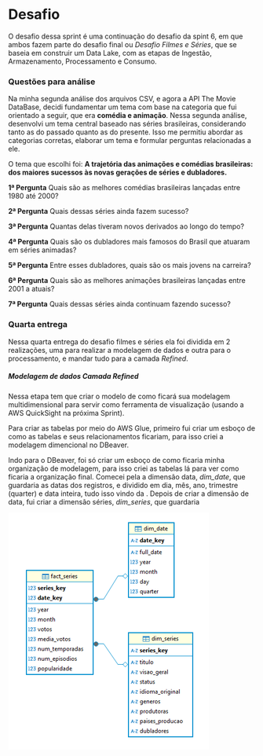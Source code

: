 # Desafio
O desafio dessa sprint é uma continuação do desafio da spint 6, em que ambos fazem parte do desafio final ou *Desafio Filmes e Séries*, que se baseia em construir um Data Lake, com as etapas de Ingestão, Armazenamento, Processamento e Consumo.

### Questões para análise
Na minha segunda análise dos arquivos CSV, e agora a API The Movie DataBase, decidi fundamentar um tema com base na categoria que fui orientado a seguir, que era __comédia e animação__. Nessa segunda análise, desenvolvi um tema central baseado nas séries brasileiras, considerando tanto as do passado quanto as do presente. Isso me permitiu abordar as categorias corretas, elaborar um tema e formular perguntas relacionadas a ele.

O tema que escolhi foi:
__A trajetória das animações e comédias brasileiras: dos maiores sucessos às novas gerações de séries e dubladores.__

__1ª Pergunta__
Quais são as melhores comédias brasileiras lançadas entre 1980 até 2000?

__2ª Pergunta__
Quais dessas séries ainda fazem sucesso?

__3ª Pergunta__
Quantas delas tiveram novos derivados ao longo do tempo?

__4ª Pergunta__
Quais são os dubladores mais famosos do Brasil que atuaram em séries animadas?

__5ª Pergunta__
Entre esses dubladores, quais são os mais jovens na carreira?

__6ª Pergunta__
Quais são as melhores animações brasileiras lançadas entre 2001 a atuais?


__7ª Pergunta__
Quais dessas séries ainda continuam fazendo sucesso?

### Quarta entrega
Nessa quarta entrega do desafio filmes e séries ela foi dividida em 2 realizações, uma para realizar a modelagem de dados e outra para o processamento, e mandar tudo para a camada *Refined*.

##### Modelagem de dados Camada Refined
Nessa etapa tem que criar o modelo de como ficará sua modelagem multidimensional para servir como ferramenta de visualização (usando a AWS QuickSight na próxima Sprint). 

Para criar as tabelas por meio do AWS Glue, primeiro fui criar um esboço de como as tabelas e seus relacionamentos ficariam, para isso criei a modelagem dimencional no DBeaver.

Indo para o DBeaver, foi só criar um esboço de como ficaria minha organização de modelagem, para isso criei as tabelas lá para ver como ficaria a organização final. Comecei pela a dimensão data, *dim_date*, que guardaria as datas dos registros, e dividido em dia, mês, ano, trimestre (quarter) e data inteira, tudo isso vindo da . Depois de criar a dimensão de data, fui criar a dimensão séries, *dim_series*, que guardaria 

![Imagem ](../evidencias/ModelagemDimensional.png)
